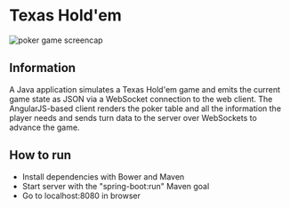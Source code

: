 # Texas Hold'em

![poker game screencap](https://github.com/brampel/Poker/blob/master/pokerscreencap.PNG "Poker game")

## Information
A Java application simulates a Texas Hold'em game and emits the current game state as JSON via a WebSocket connection to the web client.
The AngularJS-based client renders the poker table and all the information the player needs and sends turn data to the server over WebSockets to advance the game.

## How to run
* Install dependencies with Bower and Maven
* Start server with the "spring-boot:run" Maven goal
* Go to localhost:8080 in browser
